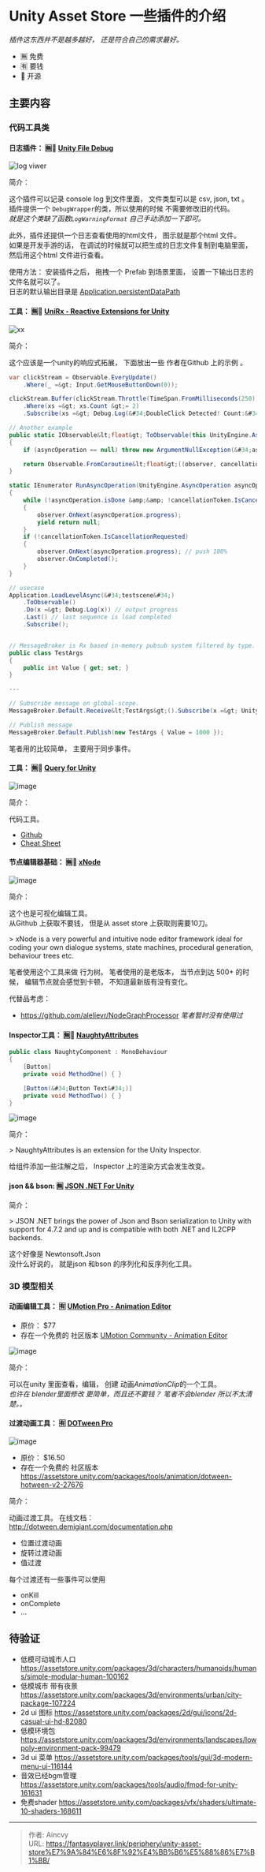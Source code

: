 # Unity Asset Store 一些插件的介绍


*插件这东西并不是越多越好， 还是符合自己的需求最好。*

- 🈚  免费
- 🈶  要钱
- 📖  开源

## 主要内容


### 代码工具类

#### 日志插件： 🈚📖 [Unity File Debug](https://assetstore.unity.com/packages/tools/utilities/unity-file-debug-72250)

![log viwer](https://assetstorev1-prd-cdn.unity3d.com/package-screenshot/4488db8c-b006-4ea0-b498-7b3177337081.webp)

简介： 

这个插件可以记录 console log 到文件里面， 文件类型可以是 csv, json, txt 。  
插件提供一个 `DebugWrapper`的类，所以使用的时候 不需要修改旧的代码。    
*就是这个类缺了函数`LogWarningFormat` 自己手动添加一下即可。*

此外，插件还提供一个日志查看使用的html文件， 图示就是那个html 文件。    
如果是开发手游的话， 在调试的时候就可以把生成的日志文件复制到电脑里面， 然后用这个html 文件进行查看。   

使用方法：  安装插件之后， 拖拽一个 Prefab 到场景里面， 设置一下输出日志的文件名就可以了。   
日志的默认输出目录是 [Application.persistentDataPath](https://docs.unity3d.com/ScriptReference/Application-persistentDataPath.html)



#### 工具： 🈚📖 [UniRx - Reactive Extensions for Unity](https://assetstore.unity.com/packages/tools/integration/unirx-reactive-extensions-for-unity-17276)

![xx](https://assetstorev1-prd-cdn.unity3d.com/package-screenshot/bc8d37ac-b3f7-49ea-a045-2bfabdbd7227.webp)

简介：

这个应该是一个unity的响应式拓展， 下面放出一些 作者在Github 上的示例 。

```csharp
var clickStream = Observable.EveryUpdate()
    .Where(_ =&gt; Input.GetMouseButtonDown(0));

clickStream.Buffer(clickStream.Throttle(TimeSpan.FromMilliseconds(250)))
    .Where(xs =&gt; xs.Count &gt;= 2)
    .Subscribe(xs =&gt; Debug.Log(&#34;DoubleClick Detected! Count:&#34; &#43; xs.Count));

// Another example
public static IObservable&lt;float&gt; ToObservable(this UnityEngine.AsyncOperation asyncOperation)
{
    if (asyncOperation == null) throw new ArgumentNullException(&#34;asyncOperation&#34;);

    return Observable.FromCoroutine&lt;float&gt;((observer, cancellationToken) =&gt; RunAsyncOperation(asyncOperation, observer, cancellationToken));
}

static IEnumerator RunAsyncOperation(UnityEngine.AsyncOperation asyncOperation, IObserver&lt;float&gt; observer, CancellationToken cancellationToken)
{
    while (!asyncOperation.isDone &amp;&amp; !cancellationToken.IsCancellationRequested)
    {
        observer.OnNext(asyncOperation.progress);
        yield return null;
    }
    if (!cancellationToken.IsCancellationRequested)
    {
        observer.OnNext(asyncOperation.progress); // push 100%
        observer.OnCompleted();
    }
}

// usecase
Application.LoadLevelAsync(&#34;testscene&#34;)
    .ToObservable()
    .Do(x =&gt; Debug.Log(x)) // output progress
    .Last() // last sequence is load completed
    .Subscribe();


// MessageBroker is Rx based in-memory pubsub system filtered by type.
public class TestArgs
{
    public int Value { get; set; }
}

---

// Subscribe message on global-scope.
MessageBroker.Default.Receive&lt;TestArgs&gt;().Subscribe(x =&gt; UnityEngine.Debug.Log(x));

// Publish message
MessageBroker.Default.Publish(new TestArgs { Value = 1000 });
```

笔者用的比较简单， 主要用于同步事件。  


#### 工具： 🈚📖 [Query for Unity](https://assetstore.unity.com/packages/tools/query-for-unity-42015)

![image](https://assetstorev1-prd-cdn.unity3d.com/package-screenshot/5e7c5a67-e512-4b72-a882-75c3414d489f.webp)

简介： 

代码工具。 

- [Github](https://github.com/npruehs/unity-query)
- [Cheat Sheet](https://raw.githubusercontent.com/npruehs/unity-query/master/Source/UnityQuery/Assets/UnityQuery/UnityQuery%20Cheat%20Sheet.pdf)


#### 节点编辑器基础：  🈚📖  [xNode](https://github.com/Siccity/xNode)

![image](https://user-images.githubusercontent.com/6402525/53689100-3821e680-3d4e-11e9-8440-e68bd802bfd9.png)

简介： 

这个也是可视化编辑工具。   
从Github 上获取不要钱， 但是从 asset store 上获取则需要10刀。 

&gt; xNode is a very powerful and intuitive node editor framework ideal for coding your own dialogue systems, state machines, procedural generation, behaviour trees etc. 

笔者使用这个工具来做 行为树。 笔者使用的是老版本， 当节点到达 500&#43; 的时候， 编辑节点就会感觉到卡顿， 不知道最新版有没有变化。  

代替品考虑：  
- https://github.com/alelievr/NodeGraphProcessor      *笔者暂时没有使用过*

#### Inspector工具： 🈚📖 [NaughtyAttributes](https://assetstore.unity.com/packages/tools/utilities/naughtyattributes-129996)

```csharp
public class NaughtyComponent : MonoBehaviour
{
	[Button]
	private void MethodOne() { }

	[Button(&#34;Button Text&#34;)]
	private void MethodTwo() { }
}
```

![image](https://raw.githubusercontent.com/dbrizov/NaughtyAttributes/master/Assets/NaughtyAttributes/Documentation%7E/Button_Inspector.png)

简介：

&gt; NaughtyAttributes is an extension for the Unity Inspector.

给组件添加一些注解之后，  Inspector 上的渲染方式会发生改变。  


#### json &amp;&amp; bson: 🈚 [JSON .NET For Unity](https://assetstore.unity.com/packages/tools/input-management/json-net-for-unity-11347#description)

简介： 

&gt; JSON .NET brings the power of Json and Bson serialization to Unity with support for 4.7.2 and up and is compatible with both .NET and IL2CPP backends.

这个好像是 Newtonsoft.Json  
没什么好说的， 就是json 和bson 的序列化和反序列化工具。 


### 3D 模型相关

#### 动画编辑工具： 🈶 [UMotion Pro - Animation Editor](https://assetstore.unity.com/packages/tools/animation/umotion-pro-animation-editor-95991)

- 原价：  $77
- 存在一个免费的 社区版本 [UMotion Community - Animation Editor](https://assetstore.unity.com/packages/tools/animation/umotion-community-animation-editor-95986)

![image](https://assetstorev1-prd-cdn.unity3d.com/package-screenshot/8125953d-0770-4caf-8975-7ca40cd32aad.webp)

简介：  

可以在unity 里面查看，编辑， 创建 动画*AnimationClip*的一个工具。    
*也许在 blender里面修改 更简单，而且还不要钱？ 笔者不会blender 所以不太清楚。。*


#### 过渡动画工具： 🈶 [DOTween Pro](https://assetstore.unity.com/packages/tools/visual-scripting/dotween-pro-32416)

![image](https://assetstorev1-prd-cdn.unity3d.com/key-image/d28cf7c5-1e07-4494-81e3-bc3ca7539da6.webp)

- 原价：  $16.50
- 存在一个免费的 社区版本 https://assetstore.unity.com/packages/tools/animation/dotween-hotween-v2-27676

简介：  

动画过渡工具。  在线文档：  http://dotween.demigiant.com/documentation.php

- 位置过渡动画
- 旋转过渡动画
- 值过渡

每个过渡还有一些事件可以使用
- onKill
- onComplete
- ...


## 待验证

- 低模可动城市人口   https://assetstore.unity.com/packages/3d/characters/humanoids/humans/simple-modular-human-100162
- 低模城市  带有夜景   https://assetstore.unity.com/packages/3d/environments/urban/city-package-107224
- 2d ui 图标  https://assetstore.unity.com/packages/2d/gui/icons/2d-casual-ui-hd-82080
- 低模环境包   https://assetstore.unity.com/packages/3d/environments/landscapes/lowpoly-environment-pack-99479
- 3d ui 菜单   https://assetstore.unity.com/packages/tools/gui/3d-modern-menu-ui-116144
- 音效已经bgm管理  https://assetstore.unity.com/packages/tools/audio/fmod-for-unity-161631
- 免费shader  https://assetstore.unity.com/packages/vfx/shaders/ultimate-10-shaders-168611


---

> 作者: Aincvy  
> URL: https://fantasyplayer.link/periphery/unity-asset-store%E7%9A%84%E6%8F%92%E4%BB%B6%E5%88%86%E7%B1%BB/  

